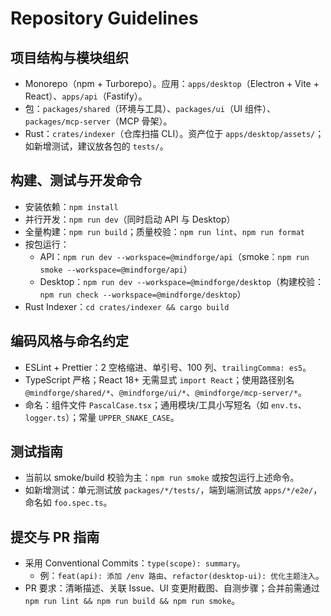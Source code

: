 # Repository Guidelines

## 项目结构与模块组织
- Monorepo（npm + Turborepo）。应用：`apps/desktop`（Electron + Vite + React）、`apps/api`（Fastify）。
- 包：`packages/shared`（环境与工具）、`packages/ui`（UI 组件）、`packages/mcp-server`（MCP 骨架）。
- Rust：`crates/indexer`（仓库扫描 CLI）。资产位于 `apps/desktop/assets/`；如新增测试，建议放各包的 `tests/`。

## 构建、测试与开发命令
- 安装依赖：`npm install`
- 并行开发：`npm run dev`（同时启动 API 与 Desktop）
- 全量构建：`npm run build`；质量校验：`npm run lint`、`npm run format`
- 按包运行：
  - API：`npm run dev --workspace=@mindforge/api`（smoke：`npm run smoke --workspace=@mindforge/api`）
  - Desktop：`npm run dev --workspace=@mindforge/desktop`（构建校验：`npm run check --workspace=@mindforge/desktop`）
- Rust Indexer：`cd crates/indexer && cargo build`

## 编码风格与命名约定
- ESLint + Prettier：2 空格缩进、单引号、100 列、`trailingComma: es5`。
- TypeScript 严格；React 18+ 无需显式 `import React`；使用路径别名 `@mindforge/shared/*`、`@mindforge/ui/*`、`@mindforge/mcp-server/*`。
- 命名：组件文件 `PascalCase.tsx`；通用模块/工具小写短名（如 `env.ts`、`logger.ts`）；常量 `UPPER_SNAKE_CASE`。

## 测试指南
- 当前以 smoke/build 校验为主：`npm run smoke` 或按包运行上述命令。
- 如新增测试：单元测试放 `packages/*/tests/`，端到端测试放 `apps/*/e2e/`，命名如 `foo.spec.ts`。

## 提交与 PR 指南
- 采用 Conventional Commits：`type(scope): summary`。
  - 例：`feat(api): 添加 /env 路由`、`refactor(desktop-ui): 优化主题注入`。
- PR 要求：清晰描述、关联 Issue、UI 变更附截图、自测步骤；合并前需通过 `npm run lint && npm run build && npm run smoke`。

